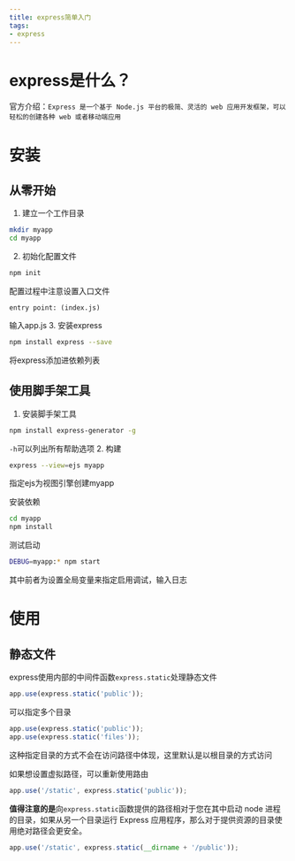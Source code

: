 ```yaml
---
title: express简单入门
tags:
- express
---
```

# express是什么？
官方介绍：`Express 是一个基于 Node.js 平台的极简、灵活的 web 应用开发框架，可以轻松的创建各种 web 或者移动端应用`

# 安装
## 从零开始
1. 建立一个工作目录
``` bash
mkdir myapp
cd myapp
```
2. 初始化配置文件
``` bash
npm init
```
配置过程中注意设置入口文件
```
entry point: (index.js)
```
输入app.js
3. 安装express
``` bash
npm install express --save
```
将express添加进依赖列表

## 使用脚手架工具
1. 安装脚手架工具
``` bash
npm install express-generator -g
```
`-h`可以列出所有帮助选项
2. 构建
``` bash
express --view=ejs myapp
```
指定ejs为视图引擎创建myapp

安装依赖
``` bash
cd myapp
npm install
```

测试启动
``` bash
DEBUG=myapp:* npm start
```
其中前者为设置全局变量来指定启用调试，输入日志

# 使用
## 静态文件
express使用内部的中间件函数`express.static`处理静态文件
``` js
app.use(express.static('public'));
```
可以指定多个目录
``` js
app.use(express.static('public'));
app.use(express.static('files'));
```
这种指定目录的方式不会在访问路径中体现，这里默认是以根目录的方式访问

如果想设置虚拟路径，可以重新使用路由
``` js
app.use('/static', express.static('public'));
```

**值得注意的是**向`express.static`函数提供的路径相对于您在其中启动 node 进程的目录，如果从另一个目录运行 Express 应用程序，那么对于提供资源的目录使用绝对路径会更安全。
``` js
app.use('/static', express.static(__dirname + '/public'));

```